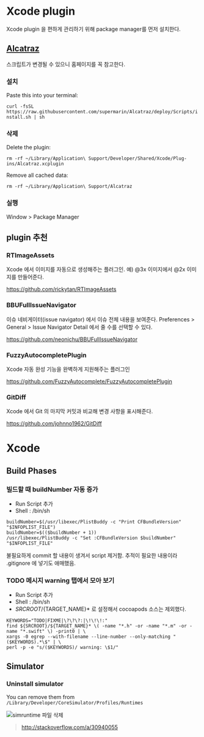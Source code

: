 # Xcode plugin

Xcode plugin 을 편하게 관리하기 위해 package manager를 먼저 설치한다.

## [Alcatraz](http://alcatraz.io)

스크립트가 변경될 수 있으니 홈페이지를 꼭 참고한다.

### 설치

Paste this into your terminal:

`curl -fsSL https://raw.githubusercontent.com/supermarin/Alcatraz/deploy/Scripts/install.sh | sh`

### 삭제

Delete the plugin:

`rm -rf ~/Library/Application\ Support/Developer/Shared/Xcode/Plug-ins/Alcatraz.xcplugin`

Remove all cached data:

`rm -rf ~/Library/Application\ Support/Alcatraz`

### 실행

Window > Package Manager

## plugin 추천

### RTImageAssets

Xcode 에서 이미지를 자동으로 생성해주는 플러그인. 예) @3x 이미지에서 @2x 이미지를 만들어준다.

https://github.com/rickytan/RTImageAssets

### BBUFullIssueNavigator

이슈 네비게이터(issue navigator) 에서 이슈 전체 내용을 보여준다. Preferences > General > Issue Navigator Detail 에서 줄 수를 선택할 수 있다.

https://github.com/neonichu/BBUFullIssueNavigator

### FuzzyAutocompletePlugin

Xcode 자동 완성 기능을 완벽하게 지원해주는 플러그인

https://github.com/FuzzyAutocomplete/FuzzyAutocompletePlugin

### GitDiff

Xcode 에서 Git 의 마지막 커밋과 비교해 변경 사항을 표시해준다.

https://github.com/johnno1962/GitDiff

# Xcode

## Build Phases

### 빌드할 때 buildNumber 자동 증가

- Run Script 추가
- Shell : /bin/sh

```
buildNumber=$(/usr/libexec/PlistBuddy -c "Print CFBundleVersion" "$INFOPLIST_FILE")
buildNumber=$(($buildNumber + 1))
/usr/libexec/PlistBuddy -c "Set :CFBundleVersion $buildNumber" "$INFOPLIST_FILE"
```

불필요하게 commit 할 내용이 생겨서 script 제거함. 추적이 필요한 내용이라 .gitignore 에 넣기도 애매했음.

### TODO 메시지 warning 탭에서 모아 보기

- Run Script 추가
- Shell : /bin/sh
- ${SRCROOT}/${TARGET_NAME}* 로 설정해서 cocoapods 소스는 제외했다.

```
KEYWORDS="TODO|FIXME|\?\?\?:|\!\!\!:"
find ${SRCROOT}/${TARGET_NAME}* \( -name "*.h" -or -name "*.m" -or -name "*.swift" \) -print0 | \
xargs -0 egrep --with-filename --line-number --only-matching "($KEYWORDS).*\$" | \
perl -p -e "s/($KEYWORDS)/ warning: \$1/"
```

## Simulator

### Uninstall simulator

You can remove them from `/Library/Developer/CoreSimulator/Profiles/Runtimes`

![simruntime 파일 삭제](http://i.stack.imgur.com/fTJvE.png)

> http://stackoverflow.com/a/30940055
